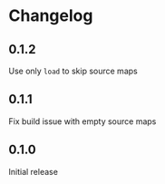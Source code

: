 # Changelog

## 0.1.2

Use only `load` to skip source maps

## 0.1.1

Fix build issue with empty source maps

## 0.1.0

Initial release
